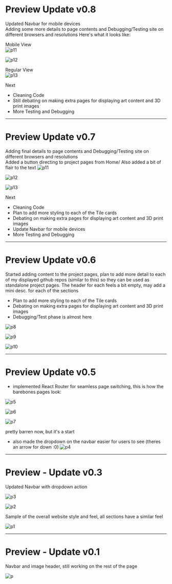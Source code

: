 # Preview Update v0.8
Updated Navbar for mobile devices\
Adding some more details to page contents and Debugging/Testing site on different browsers and resolutions
Here's what it looks like:

Mobile View\
![p11](img-preview/preview15.png)


![p12](img-preview/preview16.png)

Regular View\
![p13](img-preview/preview14.png)


Next
- Cleaning Code 
- Still debating on making extra pages for displaying art content and 3D print images
- More Testing and Debugging
____________________________________________________________________________________________________
# Preview Update v0.7
Adding final details to page contents and Debugging/Testing site on different browsers and resolutions\
Added a button directing to project pages from Home/ Also added a bit of flair to the text
![p11](img-preview/preview11.png)

![p12](img-preview/preview12.png)

![p13](img-preview/preview13.png)


Next
- Cleaning Code 
- Plan to add more styling to each of the Tile cards
- Debating on making extra pages for displaying art content and 3D print images
- Update Navbar for mobile devices
- More Testing and Debugging

____________________________________________________________________________________________________
# Preview Update v0.6
Started adding content to the project pages, plan to add more detail to each of my displayed github repos (similar to this) so they can be used as standalone project pages.
The header for each feels a bit empty, may add a mini desc. for each of the sections
- Plan to add more styling to each of the Tile cards
- Debating on making extra pages for displaying art content and 3D print images
- Debugging/Test phase is almost here

![p8](img-preview/preview8.png)

![p9](img-preview/preview9.png)

![p10](img-preview/preview10.png)


____________________________________________________________________________________________________
# Preview Update v0.5
- implemented React Router for seamless page switching, this is how the barebones pages look:

![p5](img-preview/preview6.png)

![p6](img-preview/preview6.png)

![p7](img-preview/preview7.png)

pretty barren now, but it's a start

- also made the dropdown on the navbar easier for users to see (theres an arrow for down :0)
![p4](img-preview/preview4.png)



____________________________________________________________________________________________________
# Preview - Update v0.3
Updated Navbar with dropdown action

![p3](img-preview/preview3.png)

![p2](img-preview/preview2.png)

Sample of the overall website style and feel, all sections have a similar feel

![p1](img-preview/preview1.png)



____________________________________________________________________________________________________
# Preview - Update v0.1
Navbar and image header, still working on the rest of the page

![p](img-preview/preview.png)

